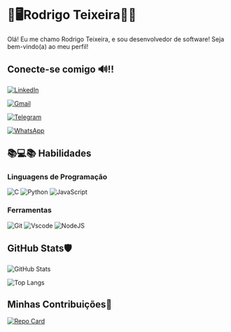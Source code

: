 # 🧥🖥Rodrigo Teixeira🥋🥇
Olá! Eu me chamo Rodrigo Teixeira, e sou desenvolvedor de software! Seja bem-vindo(a) ao meu perfil!

## Conecte-se comigo 🔊!!
[![LinkedIn](https://img.shields.io/badge/LinkedIn-0077B5?style=for-the-badge&logo=linkedin&logoColor=white)](https://www.linkedin.com/in/rodrigo-teixeira-868357150)

[![Gmail](https://img.shields.io/badge/Gmail-333333?style=for-the-badge&logo=gmail&logoColor=red)](mailto:rodrigoteixeira1803@gmail.com)

[![Telegram](https://img.shields.io/badge/Telegram-000?style=for-the-badge&logo=telegram&logoColor=2CA5E0)](https://t.me/literallyrodrigo)

[![WhatsApp](https://img.shields.io/badge/WhatsApp-25D366?style=for-the-badge&logo=whatsapp&logoColor=white)](https://wa.me/55071993310808)


## 📚💻📚 Habilidades
### Linguagens de Programação
![C](https://img.shields.io/badge/C-00599C?style=for-the-badge&logo=c&logoColor=white)
![Python](https://img.shields.io/badge/python-3670A0?style=for-the-badge&logo=python&logoColor=ffdd54)
![JavaScript](https://img.shields.io/badge/JavaScript-F7DF1E?style=for-the-badge&logo=javascript&logoColor=black)

### Ferramentas
![Git](https://img.shields.io/badge/GIT-E44C30?style=for-the-badge&logo=git&logoColor=white)
![Vscode](https://img.shields.io/badge/Vscode-007ACC?style=for-the-badge&logo=visual-studio-code&logoColor=white)
![NodeJS](https://img.shields.io/badge/node.js-6DA55F?style=for-the-badge&logo=node.js&logoColor=white)


## GitHub Stats🛡
![GitHub Stats](https://github-readme-stats.vercel.app/api?username=Literallyrodrigo&theme=transparent&bg_color=000&border_color=30A3DC&show_icons=true&icon_color=30A3DC&title_color=E94D5F&text_color=FFF)

![Top Langs](https://github-readme-stats-git-masterrstaa-rickstaa.vercel.app/api/top-langs/?username=Literallyrodrigo&bg_color=000&border_color=30A3DC&title_color=E94D5F&text_color=FFF)


## Minhas Contribuições🧤
[![Repo Card](https://github-readme-stats.vercel.app/api/pin/?username=Literallyrodrigo&repo=dio-lab-open-source&bg_color=000&border_color=30A3DC&show_icons=true&icon_color=30A3DC&title_color=E94D5F&text_color=FFF)](https://github.com/Literallyrodrigo/dio-lab-open-source)

